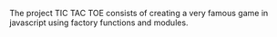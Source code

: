 The project TIC TAC TOE consists of creating a very famous game in javascript using factory functions and modules.